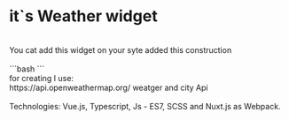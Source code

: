 <h1> it`s Weather widget </h1><br>
You cat add this widget on your syte added this construction <br>
<br>
```bash
<weather-widget/>
<script type="text/javascript" src="https://sah-bah-hub.github.io/weatherReport/widget.js"></script>
```
<br>
for creating I use: <br>
https://api.openweathermap.org/ weatger and city Api <br>
<br>
Technologies: Vue.js, Typescript, Js - ES7, SCSS and Nuxt.js as Webpack.<br>
